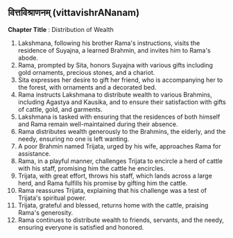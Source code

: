 ## वित्तविश्राणनम् (vittavishrANanam)

**Chapter Title** : Distribution of Wealth

1. Lakshmana, following his brother Rama's instructions, visits the residence of Suyajna, a learned Brahmin, and invites him to Rama's abode.
2. Rama, prompted by Sita, honors Suyajna with various gifts including gold ornaments, precious stones, and a chariot.
3. Sita expresses her desire to gift her friend, who is accompanying her to the forest, with ornaments and a decorated bed.
4. Rama instructs Lakshmana to distribute wealth to various Brahmins, including Agastya and Kausika, and to ensure their satisfaction with gifts of cattle, gold, and garments.
5. Lakshmana is tasked with ensuring that the residences of both himself and Rama remain well-maintained during their absence.
6. Rama distributes wealth generously to the Brahmins, the elderly, and the needy, ensuring no one is left wanting.
7. A poor Brahmin named Trijata, urged by his wife, approaches Rama for assistance.
8. Rama, in a playful manner, challenges Trijata to encircle a herd of cattle with his staff, promising him the cattle he encircles.
9. Trijata, with great effort, throws his staff, which lands across a large herd, and Rama fulfills his promise by gifting him the cattle.
10. Rama reassures Trijata, explaining that his challenge was a test of Trijata's spiritual power.
11. Trijata, grateful and blessed, returns home with the cattle, praising Rama's generosity.
12. Rama continues to distribute wealth to friends, servants, and the needy, ensuring everyone is satisfied and honored.
